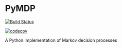 # PyMDP

[![Build Status](https://travis-ci.org/DavidNKraemer/PyMDP.svg?branch=master)](https://travis-ci.org/DavidNKraemer/PyMDP)

[![codecov](https://codecov.io/gh/DavidNKraemer/PyMDP/branch/master/graph/badge.svg)](https://codecov.io/gh/DavidNKraemer/PyMDP)

A Python implementation of Markov decision processes

